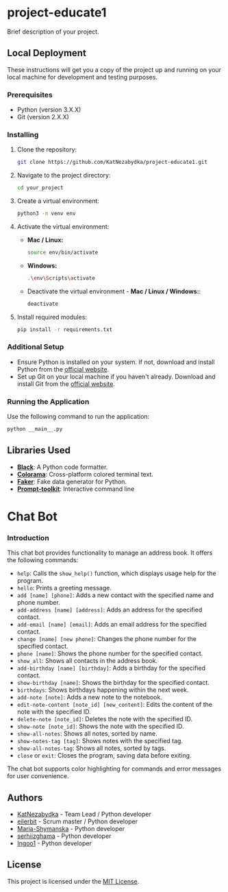 # project-educate1

Brief description of your project.

## Local Deployment

These instructions will get you a copy of the project up and running on your local machine for development and testing purposes.

### Prerequisites

- Python (version 3.X.X)
- Git (version 2.X.X)

### Installing

1. Clone the repository:

    ```bash
    git clone https://github.com/KatNezabydka/project-educate1.git
    ```

2. Navigate to the project directory:

    ```bash
    cd your_project
    ```

3. Create a virtual environment:

    ```bash
    python3 -m venv env
    ```

4. Activate the virtual environment:

    - **Mac / Linux:**

        ```bash
        source env/bin/activate
        ```

    - **Windows:**

        ```bash
        .\env\Scripts\activate
        ```
   - Deactivate the virtual environment - **Mac / Linux / Windows:**:

       ```bash
       deactivate
       ```

5. Install required modules:

    ```bash
    pip install -r requirements.txt
    ```

### Additional Setup

- Ensure Python is installed on your system. If not, download and install Python from the [official website](https://www.python.org/).
- Set up Git on your local machine if you haven't already. Download and install Git from the [official website](https://git-scm.com/).

### Running the Application

Use the following command to run the application:

```bash
python __main__.py
```

## Libraries Used

- **[Black](https://github.com/psf/black)**: A Python code formatter.
- **[Colorama](https://github.com/tartley/colorama)**: Cross-platform colored terminal text.
- **[Faker](https://github.com/joke2k/faker)**: Fake data generator for Python.
- **[Prompt-toolkit](https://github.com/prompt-toolkit/python-prompt-toolkit)**: Interactive command line


# Chat Bot

### Introduction

This chat bot provides functionality to manage an address book. It offers the following commands:

- ``help``: Calls the `show_help()` function, which displays usage help for the program.
- ``hello``: Prints a greeting message.
- ``add [name] [phone]``: Adds a new contact with the specified name and phone number.
- ``add-address [name] [address]``: Adds an address for the specified contact.
- ``add-email [name] [email]``: Adds an email address for the specified contact.
- ``change [name] [new phone]``: Changes the phone number for the specified contact.
- ``phone [name]``: Shows the phone number for the specified contact.
- ``show_all``: Shows all contacts in the address book.
- ``add-birthday [name] [birthday]``: Adds a birthday for the specified contact.
- ``show-birthday [name]``: Shows the birthday for the specified contact.
- ``birthdays``: Shows birthdays happening within the next week.
- ``add-note [note]``: Adds a new note to the notebook.
- ``edit-note-content [note_id] [new_content]``: Edits the content of the note with the specified ID.
- ``delete-note [note_id]``: Deletes the note with the specified ID.
- ``show-note [note_id]``: Shows the note with the specified ID.
- ``show-all-notes``: Shows all notes, sorted by name.
- ``show-notes-tag [tag]``: Shows notes with the specified tag.
- ``show-all-notes-tag``: Shows all notes, sorted by tags.
- ``close`` or ``exit``: Closes the program, saving data before exiting.

The chat bot supports color highlighting for commands and error messages for user convenience.


## Authors

- [KatNezabydka](https://github.com/KatNezabydka) - Team Lead / Python developer
- [eilerbit](https://github.com/eilerbit) - Scrum master / Python developer
- [Maria-Shymanska](https://github.com/Maria-Shymanska) - Python developer
- [serhiizghama](https://github.com/serhiizghama) - Python developer
- [Ingoo1](https://github.com/Ingoo1) - Python developer

## License

This project is licensed under the [MIT License](https://github.com/KatNezabydka/project-educate1).
